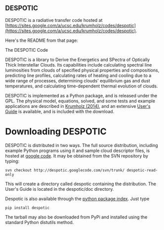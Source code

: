 DESPOTIC
--------

DESPOTIC is a radiative transfer code hosted at [https://sites.google.com/a/ucsc.edu/krumholz/codes/despotic](https://sites.google.com/a/ucsc.edu/krumholz/codes/despotic).

Here's the README from that page:

The DESPOTIC Code

DESPOTIC is a library to Derive the Energetics and SPectra of Optically Thick
Interstellar Clouds. Its capabilities include calculating spectral line
luminosities from clouds of specified physical properties and compositions,
predicting line profiles, calculating rates of heating and cooling due to a
wide range of processes, determining clouds' equilibrium gas and dust
temperatures, and calculating time-dependent thermal evolution of clouds.

DESPOTIC is implemented as a Python package, and is released under the GPL. The
physical model, equations, solved, and some tests and example applications are
described in 
[Krumholz (2014)](http://adsabs.harvard.edu/abs/2014MNRAS.437.1662K),
and an extensive [User's Guide](https://docs.google.com/a/ucsc.edu/viewer?a=v&pid=sites&srcid=dWNzYy5lZHV8a3J1bWhvbHp8Z3g6YzBkMDk3OWI3NzA3OTU0) is available, and is included with the download.


Downloading DESPOTIC
====================

DESPOTIC is distributed in two ways. The full source distribution, including
example Python programs using it and sample cloud descriptor files, is hosted
at [google code](https://code.google.com/p/despotic/). It may be
obtained from the SVN repository by typing:

`svn checkout http://despotic.googlecode.com/svn/trunk/ despotic-read-only`

This will create a directory called despotic containing the distribution. The
User's Guide is located in the despotic/doc directory.

Despotic is also available through the [python package index](https://pypi.python.org/pypi/DESPOTIC). Just type

`pip install despotic`

The tarball may also be downloaded from PyPi and installed using the
standard Python distutils method.
